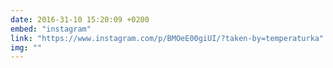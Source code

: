 ```yaml
---
date: 2016-31-10 15:20:09 +0200
embed: "instagram"
link: "https://www.instagram.com/p/BMOeE00giUI/?taken-by=temperaturka"
img: ""
---
```

